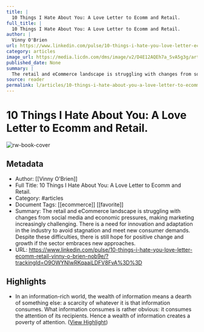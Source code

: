 ```yaml
---
title: |
  10 Things I Hate About You: A Love Letter to Ecomm and Retail.
full_title: |
  10 Things I Hate About You: A Love Letter to Ecomm and Retail.
author: |
  Vinny O'Brien
url: https://www.linkedin.com/pulse/10-things-i-hate-you-love-letter-ecomm-retail-vinny-o-brien-nob9e/?trackingId=O9OWYNIwRKqaaiLDFV8FvA%3D%3D
category: articles
image_url: https://media.licdn.com/dms/image/v2/D4E12AQEh7a_SvA5g3g/article-cover_image-shrink_600_2000/article-cover_image-shrink_600_2000/0/1731327354866?e=2147483647&v=beta&t=VgHkPDek9O9tBDUUBBDJkMFOHHmYAKXM0sMlxBpxrnY
published_date: None
summary: |
  The retail and eCommerce landscape is struggling with changes from social media and economic pressures, making marketing increasingly challenging. There is a need for innovation and adaptation in the industry to avoid stagnation and meet new consumer demands. Despite these difficulties, there is still hope for positive change and growth if the sector embraces new approaches.
source: reader
permalink: l/articles/10-things-i-hate-about-you-a-love-letter-to-ecomm-and-retail
---
```

# 10 Things I Hate About You: A Love Letter to Ecomm and Retail.

![rw-book-cover](https://media.licdn.com/dms/image/v2/D4E12AQEh7a_SvA5g3g/article-cover_image-shrink_600_2000/article-cover_image-shrink_600_2000/0/1731327354866?e=2147483647&v=beta&t=VgHkPDek9O9tBDUUBBDJkMFOHHmYAKXM0sMlxBpxrnY)

## Metadata
- Author: [[Vinny O'Brien]]
- Full Title: 10 Things I Hate About You: A Love Letter to Ecomm and Retail.
- Category: #articles
- Document Tags: [[ecommerce]] [[favorite]] 
- Summary: The retail and eCommerce landscape is struggling with changes from social media and economic pressures, making marketing increasingly challenging. There is a need for innovation and adaptation in the industry to avoid stagnation and meet new consumer demands. Despite these difficulties, there is still hope for positive change and growth if the sector embraces new approaches.
- URL: https://www.linkedin.com/pulse/10-things-i-hate-you-love-letter-ecomm-retail-vinny-o-brien-nob9e/?trackingId=O9OWYNIwRKqaaiLDFV8FvA%3D%3D

## Highlights
- In an information-rich world, the wealth of information means a dearth of something else: a scarcity of whatever it is that information consumes. What information consumes is rather obvious: it consumes the attention of its recipients. Hence a wealth of information creates a poverty of attention. ([View Highlight](https://read.readwise.io/read/01jg3zqec1jqtch9nwczgj1y46))


